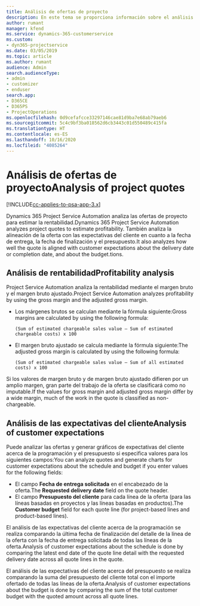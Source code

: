 ```yaml
---
title: Análisis de ofertas de proyecto
description: En este tema se proporciona información sobre el análisis de ofertas de proyecto.
author: rumant
manager: kfend
ms.service: dynamics-365-customerservice
ms.custom:
- dyn365-projectservice
ms.date: 03/05/2019
ms.topic: article
ms.author: rumant
audience: Admin
search.audienceType:
- admin
- customizer
- enduser
search.app:
- D365CE
- D365PS
- ProjectOperations
ms.openlocfilehash: 0d9cefafcce33297146cae81d9ba7e68ab79aeb6
ms.sourcegitcommit: 5c4c9bf3ba018562d6cb3443c01d550489c415fa
ms.translationtype: HT
ms.contentlocale: es-ES
ms.lasthandoff: 10/16/2020
ms.locfileid: "4085264"
---
```

# <a name="analysis-of-project-quotes"></a><span data-ttu-id="22578-103">Análisis de ofertas de proyecto</span><span class="sxs-lookup"><span data-stu-id="22578-103">Analysis of project quotes</span></span>

[!INCLUDE[cc-applies-to-psa-app-3.x](../includes/cc-applies-to-psa-app-3x.md)]

<span data-ttu-id="22578-104">Dynamics 365 Project Service Automation analiza las ofertas de proyecto para estimar la rentabilidad.</span><span class="sxs-lookup"><span data-stu-id="22578-104">Dynamics 365 Project Service Automation analyzes project quotes to estimate profitability.</span></span> <span data-ttu-id="22578-105">También analiza la alineación de la oferta con las expectativas del cliente en cuanto a la fecha de entrega, la fecha de finalización y el presupuesto.</span><span class="sxs-lookup"><span data-stu-id="22578-105">It also analyzes how well the quote is aligned with customer expectations about the delivery date or completion date, and about the budget.tions.</span></span>

## <a name="profitability-analysis"></a><span data-ttu-id="22578-106">Análisis de rentabilidad</span><span class="sxs-lookup"><span data-stu-id="22578-106">Profitability analysis</span></span>

<span data-ttu-id="22578-107">Project Service Automation analiza la rentabilidad mediante el margen bruto y el margen bruto ajustado.</span><span class="sxs-lookup"><span data-stu-id="22578-107">Project Service Automation analyzes profitability by using the gross margin and the adjusted gross margin.</span></span>

- <span data-ttu-id="22578-108">Los márgenes brutos se calculan mediante la fórmula siguiente:</span><span class="sxs-lookup"><span data-stu-id="22578-108">Gross margins are calculated by using the following formula:</span></span>

  `
    (Sum of estimated chargeable sales value – Sum of estimated chargeable costs) x 100
  `
- <span data-ttu-id="22578-109">El margen bruto ajustado se calcula mediante la fórmula siguiente:</span><span class="sxs-lookup"><span data-stu-id="22578-109">The adjusted gross margin is calculated by using the following formula:</span></span>

  `
    (Sum of estimated chargeable sales value – Sum of all estimated costs) x 100
  `

<span data-ttu-id="22578-110">Si los valores de margen bruto y de margen bruto ajustado difieren por un amplio margen, gran parte del trabajo de la oferta se clasificará como no imputable.</span><span class="sxs-lookup"><span data-stu-id="22578-110">If the values for gross margin and adjusted gross margin differ by a wide margin, much of the work in the quote is classified as non-chargeable.</span></span>

## <a name="analysis-of-customer-expectations"></a><span data-ttu-id="22578-111">Análisis de las expectativas del cliente</span><span class="sxs-lookup"><span data-stu-id="22578-111">Analysis of customer expectations</span></span>

<span data-ttu-id="22578-112">Puede analizar las ofertas y generar gráficos de expectativas del cliente acerca de la programación y el presupuesto si especifica valores para los siguientes campos:</span><span class="sxs-lookup"><span data-stu-id="22578-112">You can analyze quotes and generate charts for customer expectations about the schedule and budget if you enter values for the following fields:</span></span>

- <span data-ttu-id="22578-113">El campo **Fecha de entrega solicitada** en el encabezado de la oferta.</span><span class="sxs-lookup"><span data-stu-id="22578-113">The **Requested delivery date** field on the quote header.</span></span>
- <span data-ttu-id="22578-114">El campo **Presupuesto del cliente** para cada línea de la oferta (para las líneas basadas en proyectos y las líneas basadas en productos).</span><span class="sxs-lookup"><span data-stu-id="22578-114">The **Customer budget** field for each quote line (for project-based lines and product-based lines).</span></span>

<span data-ttu-id="22578-115">El análisis de las expectativas del cliente acerca de la programación se realiza comparando la última fecha de finalización del detalle de la línea de la oferta con la fecha de entrega solicitada de todas las líneas de la oferta.</span><span class="sxs-lookup"><span data-stu-id="22578-115">Analysis of customer expectations about the schedule is done by comparing the latest end date of the quote line detail with the requested delivery date across all quote lines in the quote.</span></span>

<span data-ttu-id="22578-116">El análisis de las expectativas del cliente acerca del presupuesto se realiza comparando la suma del presupuesto del cliente total con el importe ofertado de todas las líneas de la oferta.</span><span class="sxs-lookup"><span data-stu-id="22578-116">Analysis of customer expectations about the budget is done by comparing the sum of the total customer budget with the quoted amount across all quote lines.</span></span>
